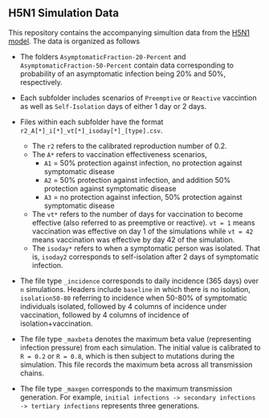 ## H5N1  Simulation Data 

This repository contains the accompanying simultion data from the [H5N1 model](https://github.com/affans/h5n1model). The data is organized as follows

- The folders `AsymptomaticFraction-20-Percent` and  `AsymptomaticFraction-50-Percent` contain data corresponding to probability of an asymptomatic infection being 20% and 50%, respectively.

- Each subfolder includes scenarios of `Preemptive` or `Reactive` vaccintion as well as `Self-Isolation` days of either 1 day or 2 days. 

- Files within each subfolder have the format `r2_A[*]_i[*]_vt[*]_isoday[*]_[type].csv`. 
    - The `r2` refers to the calibrated reproduction number of 0.2.
    - The `A*` refers to vaccination effectiveness scenarios,  
        - `A1` = 50% protection against infection, no protection against symptomatic disease  
        - `A2` = 50% protection against infection, and addition 50% protection against symptomatic disease
        - `A3` = no protection against infection, 50% protection against symptomatic disease
    - The `vt*` refers to the number of days for vaccination to become effective (also referred to as preemptive or reactive). `vt = 1` means vaccination was effective on day 1 of the simulations while `vt = 42` means vaccination was effective by day 42 of the simulation. 
    - The `isoday*` refers to when a symptomatic person was isolated. That is, `isoday2` corresponds to self-isolation after 2 days of symptomatic infection. 
- The file type `_incidence` corresponds to daily incidence (365 days) over `n` simulations. Headers include `baseline` in which there is no isolation, `isolation50-80` referring to incidence when 50-80% of symptomatic individuals isolated, followed by 4 columns of incidence under vaccination, followed by 4 columns of incidence of isolation+vaccination. 

- The file type `_maxbeta` denotes the maximum beta value (representing infection pressure) from each simulation. The initial value is calibrated to `R = 0.2` or `R = 0.8`, which is then subject to mutations during the simulation. This file records the maximum beta across all transmission chains. 

- The file type `_maxgen` corresponds to the maximum transmission generation. For example, `initial infections -> secondary infections -> tertiary infections` represents three generations.